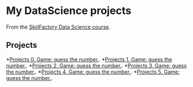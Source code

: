 # My DataScience projects


From the [SkiilFactory Data Science course](https://skillfactory.ru/data-science).


## Projects

*[Projects 0. Game: guess the number.](https://github.com/Denis-python/VS_code/tree/main/Project_0).
*[Projects 1. Game: guess the number.]().
*[Projects 2. Game: guess the number.]().
*[Projects 3. Game: guess the number.]().
*[Projects 4. Game: guess the number.]().
*[Projects 5. Game: guess the number.]().